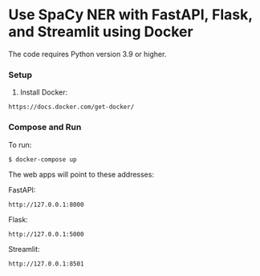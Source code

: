 # Use SpaCy NER with FastAPI, Flask, and Streamlit using Docker

The code requires Python version 3.9 or higher.

### Setup
1. Install Docker:

```
https://docs.docker.com/get-docker/
```
   
### Compose and Run

To run:

```bash
$ docker-compose up
```

The web apps will point to these addresses:

FastAPI:
```
http://127.0.0.1:8000
```

Flask:
```
http://127.0.0.1:5000
```

Streamlit:
```
http://127.0.0.1:8501
```
